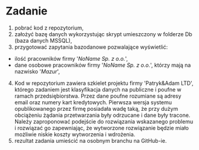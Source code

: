 # Zadanie

1. pobrać kod z repozytorium,
2. założyć bazę danych wykorzystując skrypt umieszczony w folderze Db (baza danych MSSQL),
3. przygotować zapytania bazodanowe pozwalające wyświetlić:
- ilość pracowników firmy '*NoName Sp. z o.o.*',
- dane osobowe pracowników firmy '*NoName Sp. z o.o.*', którzy mają na nazwisko '*Mazur*',
4. Kod w repozytorium zawiera szkielet projektu firmy 'Patryk&Adam LTD', którego zadaniem jest klasyfikacja danych na publiczne i poufne w ramach przedsiębiorstwa.
Przez dane poufne rozumiane są adresy email oraz numery kart kredytowych. Pierwsza wersja systemu opublikowanego przez firmę posiadała wadę taką, że przy dużym obciążeniu żądania przetwarzania były odrzucane i dane były tracone. Należy zaproponować podejście do rozwiązania wskazanego problemu i rozwiązać go zapewniając, że wytworzone rozwiązanie będzie miało możliwie niskie koszty wytworzenia i wdrożenia.
5. rezultat zadania umieścić na osobnym branchu na GitHub-ie. 